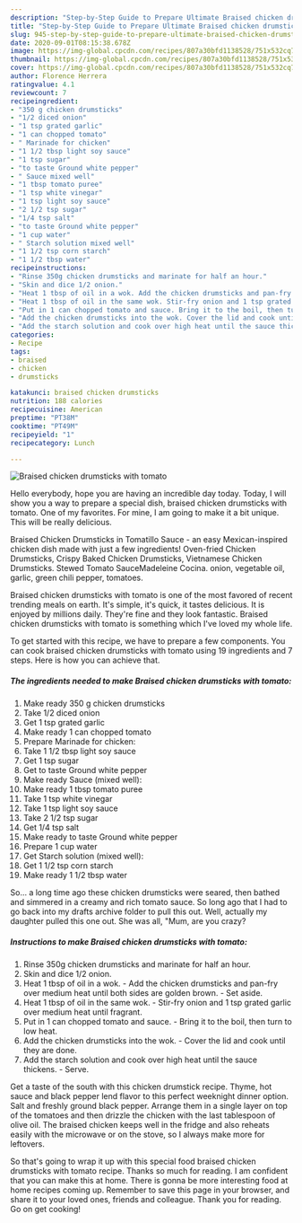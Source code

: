 ```yaml
---
description: "Step-by-Step Guide to Prepare Ultimate Braised chicken drumsticks with tomato"
title: "Step-by-Step Guide to Prepare Ultimate Braised chicken drumsticks with tomato"
slug: 945-step-by-step-guide-to-prepare-ultimate-braised-chicken-drumsticks-with-tomato
date: 2020-09-01T08:15:38.678Z
image: https://img-global.cpcdn.com/recipes/807a30bfd1138528/751x532cq70/braised-chicken-drumsticks-with-tomato-recipe-main-photo.jpg
thumbnail: https://img-global.cpcdn.com/recipes/807a30bfd1138528/751x532cq70/braised-chicken-drumsticks-with-tomato-recipe-main-photo.jpg
cover: https://img-global.cpcdn.com/recipes/807a30bfd1138528/751x532cq70/braised-chicken-drumsticks-with-tomato-recipe-main-photo.jpg
author: Florence Herrera
ratingvalue: 4.1
reviewcount: 7
recipeingredient:
- "350 g chicken drumsticks"
- "1/2 diced onion"
- "1 tsp grated garlic"
- "1 can chopped tomato"
- " Marinade for chicken"
- "1 1/2 tbsp light soy sauce"
- "1 tsp sugar"
- "to taste Ground white pepper"
- " Sauce mixed well"
- "1 tbsp tomato puree"
- "1 tsp white vinegar"
- "1 tsp light soy sauce"
- "2 1/2 tsp sugar"
- "1/4 tsp salt"
- "to taste Ground white pepper"
- "1 cup water"
- " Starch solution mixed well"
- "1 1/2 tsp corn starch"
- "1 1/2 tbsp water"
recipeinstructions:
- "Rinse 350g chicken drumsticks and marinate for half an hour."
- "Skin and dice 1/2 onion."
- "Heat 1 tbsp of oil in a wok. Add the chicken drumsticks and pan-fry over medium heat until both sides are golden brown. Set aside."
- "Heat 1 tbsp of oil in the same wok. Stir-fry onion and 1 tsp grated garlic over medium heat until fragrant."
- "Put in 1 can chopped tomato and sauce. Bring it to the boil, then turn to low heat."
- "Add the chicken drumsticks into the wok. Cover the lid and cook until they are done."
- "Add the starch solution and cook over high heat until the sauce thickens. Serve."
categories:
- Recipe
tags:
- braised
- chicken
- drumsticks

katakunci: braised chicken drumsticks 
nutrition: 188 calories
recipecuisine: American
preptime: "PT38M"
cooktime: "PT49M"
recipeyield: "1"
recipecategory: Lunch

---
```



![Braised chicken drumsticks with tomato](https://img-global.cpcdn.com/recipes/807a30bfd1138528/751x532cq70/braised-chicken-drumsticks-with-tomato-recipe-main-photo.jpg)

Hello everybody, hope you are having an incredible day today. Today, I will show you a way to prepare a special dish, braised chicken drumsticks with tomato. One of my favorites. For mine, I am going to make it a bit unique. This will be really delicious.

Braised Chicken Drumsticks in Tomatillo Sauce - an easy Mexican-inspired chicken dish made with just a few ingredients! Oven-fried Chicken Drumsticks, Crispy Baked Chicken Drumsticks, Vietnamese Chicken Drumsticks. Stewed Tomato SauceMadeleine Cocina. onion, vegetable oil, garlic, green chili pepper, tomatoes.

Braised chicken drumsticks with tomato is one of the most favored of recent trending meals on earth. It's simple, it's quick, it tastes delicious. It is enjoyed by millions daily. They're fine and they look fantastic. Braised chicken drumsticks with tomato is something which I've loved my whole life.


To get started with this recipe, we have to prepare a few components. You can cook braised chicken drumsticks with tomato using 19 ingredients and 7 steps. Here is how you can achieve that.

<!--inarticleads1-->

##### The ingredients needed to make Braised chicken drumsticks with tomato:

1. Make ready 350 g chicken drumsticks
1. Take 1/2 diced onion
1. Get 1 tsp grated garlic
1. Make ready 1 can chopped tomato
1. Prepare  Marinade for chicken:
1. Take 1 1/2 tbsp light soy sauce
1. Get 1 tsp sugar
1. Get to taste Ground white pepper
1. Make ready  Sauce (mixed well):
1. Make ready 1 tbsp tomato puree
1. Take 1 tsp white vinegar
1. Take 1 tsp light soy sauce
1. Take 2 1/2 tsp sugar
1. Get 1/4 tsp salt
1. Make ready to taste Ground white pepper
1. Prepare 1 cup water
1. Get  Starch solution (mixed well):
1. Get 1 1/2 tsp corn starch
1. Make ready 1 1/2 tbsp water


So… a long time ago these chicken drumsticks were seared, then bathed and simmered in a creamy and rich tomato sauce. So long ago that I had to go back into my drafts archive folder to pull this out. Well, actually my daughter pulled this one out. She was all, &#34;Mum, are you crazy? 

<!--inarticleads2-->

##### Instructions to make Braised chicken drumsticks with tomato:

1. Rinse 350g chicken drumsticks and marinate for half an hour.
1. Skin and dice 1/2 onion.
1. Heat 1 tbsp of oil in a wok. - Add the chicken drumsticks and pan-fry over medium heat until both sides are golden brown. - Set aside.
1. Heat 1 tbsp of oil in the same wok. - Stir-fry onion and 1 tsp grated garlic over medium heat until fragrant.
1. Put in 1 can chopped tomato and sauce. - Bring it to the boil, then turn to low heat.
1. Add the chicken drumsticks into the wok. - Cover the lid and cook until they are done.
1. Add the starch solution and cook over high heat until the sauce thickens. - Serve.


Get a taste of the south with this chicken drumstick recipe. Thyme, hot sauce and black pepper lend flavor to this perfect weeknight dinner option. Salt and freshly ground black pepper. Arrange them in a single layer on top of the tomatoes and then drizzle the chicken with the last tablespoon of olive oil. The braised chicken keeps well in the fridge and also reheats easily with the microwave or on the stove, so I always make more for leftovers. 

So that's going to wrap it up with this special food braised chicken drumsticks with tomato recipe. Thanks so much for reading. I am confident that you can make this at home. There is gonna be more interesting food at home recipes coming up. Remember to save this page in your browser, and share it to your loved ones, friends and colleague. Thank you for reading. Go on get cooking!
